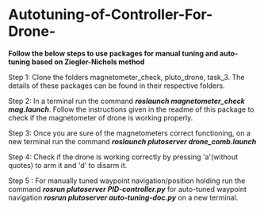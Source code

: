 # Autotuning-of-Controller-For-Drone-


**Follow the below steps to use packages for manual tuning and auto-tuning based on Ziegler-Nichols method**

Step 1: Clone the folders magnetometer_check, pluto_drone, task_3. The details of these packages can be found in their respective folders.

Step 2: In a terminal run the command **_roslaunch magnetometer_check mag.launch_**. Follow the instructions given in the readme of this package to check if the magnetometer of drone is working properly.

Step 3: Once you are sure of the magnetometers correct functioning, on a new terminal run the command **_roslaunch plutoserver                               drone_comb.launch_**

Step 4: Check if the drone is working correctly by pressing 'a'(without quotes) to arm it and 'd' to disarm it.

Step 5 : For manually tuned waypoint navigation/position holding run the command **_rosrun plutoserver PID-controller.py_**
for auto-tuned waypoint navigation **_rosrun plutoserver auto-tuning-doc.py_** on a new terminal.
